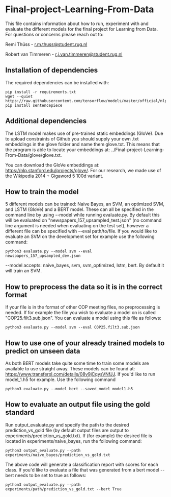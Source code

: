 # Final-project-Learning-From-Data
This file contains information about how to run, experiment with and evaluate the different models for the final project for Learning from Data. For questions or concerns please reach out to:

Remi Thüss - r.m.thuss@student.rug.nl

Robert van Timmeren - r.j.van.timmeren@student.rug.nl

<h2>Installation of dependencies</h2>

The required dependencies can be installed with:
```
pip install -r requirements.txt
wget --quiet https://raw.githubusercontent.com/tensorflow/models/master/official/nlp/bert/tokenization.py
pip install sentencepiece
```

<h2>Additional dependencies</h2>

The LSTM model makes use of pre-trained static embeddings (GloVe). Due to upload constraints of Github you should supply your own .txt embeddings in the glove folder and name them glove.txt. This means that the program is able to locate your embeddings at: ../Final-project-Learning-From-Data/glove/glove.txt.

You can download the GloVe embeddings at: https://nlp.stanford.edu/projects/glove/. For our research, we made use of the Wikipedia 2014 + Gigaword 5 100d variant.

<h2>How to train the model</h2>

5 different models can be trained: Naive Bayes, an SVM, an optimized SVM, and LSTM (GloVe) and a BERT model. These can all be specified in the command line by using --model <model> while running evaluate.py. By default this will be evaluated on "newspapers_157_upsampled_test.json" (no command line argument is needed when evaluating on the test set), however a different file can be specified with --eval path/to/file. If you would like to evaluate an SVM on the development set for example use the following command:

```
python3 evaluate.py --model svm --eval newspapers_157_upsampled_dev.json
```
--model accepts: naive_bayes, svm, svm_optimized, lstm, bert. By default it will train an SVM.
<h2>How to preprocess the data so it is in the correct format</h2>
If your file is in the format of other COP meeting files, no preprocessing is needed. If for example the file you wish to evaluate a model on is called "COP25.filt3.sub.json". You can evaluate a model using this file as follows:

```
python3 evaluate.py --model svm --eval COP25.filt3.sub.json
```

<h2>How to use one of your already trained models to predict on unseen data</h2>

 As both BERT models take quite some time to train some models are available to use straight away. These models can be found at: https://www.transferxl.com/details/08v9jCqysVNfJJ. If you'd like to run model_1.h5 for example. Use the following command
 ```
 python3 evaluate.py --model bert --saved_model model1.h5
 ```
 
<h2>How to evaluate an output file using the gold standard</h2>

Run output_evaluate.py and specify the path to the desired prediction_vs_gold file (by default output files are output to experiments/prediction_vs_gold.txt). If (for example) the desired file is located in experiments/naive_bayes, run the following command:
```
python3 output_evaluate.py --path experiments/naive_bayes/prediction_vs_gold.txt
```
The above code will generate a classification report with scores for each class.
If you'd like to evaluate a file that was generated from a bert model --bert needs to be set to true as follows:
```
python3 output_evaluate.py --path experiments/path/prediction_vs_gold.txt --bert True
```
